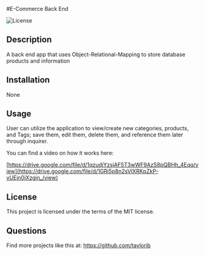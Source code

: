 #E-Commerce Back End

![License](https://img.shields.io/badge/License-MIT-blue.svg)

## Description

A back end app that uses Object-Relational-Mapping to store database products and information

## Installation

None

## Usage

User can utilize the application to view/create new categories, products, and Tags; save them, edit them, delete them, and reference them later through inquirer.

You can find a video on how it works here:

[https://drive.google.com/file/d/1qzudjYzsjAF5T3wWF9AzS8pQBHh_4Eqq/view](https://drive.google.com/file/d/1GRi5p8n2sVlXRKpZkP-vUEjn0jXzgjn_/view)

## License

This project is licensed under the terms of the MIT license.

## Questions 

Find more projects like this at: https://github.com/taylorib


